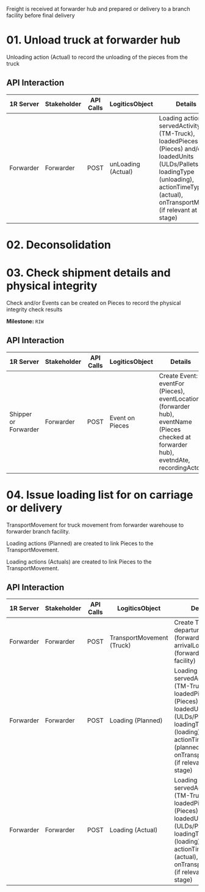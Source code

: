 Freight is received at forwarder hub and prepared or delivery to a branch facility before final delivery

# 01. Unload truck at forwarder hub

Unloading action (Actual) to record the unloading of the pieces from the truck

## API Interaction

| 1R Server | Stakeholder | API Calls | LogiticsObject | Details |
| --- | --- | --- | --- | --- |
| Forwarder | Forwarder | POST | unLoading (Actual) | Loading action: servedActivity (TM-Truck), loadedPieces (Pieces) and/or loadedUnits (ULDs/Pallets), loadingType (unloading), actionTimeType (actual), onTransportMeans (if relevant at that stage) |

# 02. Deconsolidation
# 03. Check shipment details and physical integrity

Check and/or Events can be created on Pieces to record the physical integrity check results

**Milestone:** `RIW`

## API Interaction

| 1R Server | Stakeholder | API Calls | LogiticsObject | Details |
| --- | --- | --- | --- | --- |
| Shipper or Forwarder | Forwarder | POST | Event on Pieces | Create Event: eventFor (Pieces), eventLocation (forwarder hub), eventName (Pieces checked at forwarder hub), evetndAte, recordingActor |

# 04. Issue loading list for on carriage or delivery

TransportMovement for truck movement from forwarder warehouse to forwarder branch facility.

Loading actions (Planned) are created to link Pieces to the TransportMovement.

Loading actions (Actuals) are created to link Pieces to the TransportMovement.

## API Interaction


| 1R Server | Stakeholder | API Calls | LogiticsObject | Details |
| --- | --- | --- | --- | --- |
| Forwarder | Forwarder | POST | TransportMovement (Truck) | Create TM-Truck: departureLocation (forwarder hub), arrivalLocation (forwarder branch facility) |
| Forwarder | Forwarder | POST | Loading (Planned) | Loading action: servedActivity (TM-Truck), loadedPieces (Pieces) and/or loadedUnits (ULDs/Pallets), loadingType (loading), actionTimeType (planned), onTransportMeans (if relevant at that stage) |
| Forwarder | Forwarder | POST | Loading (Actual) | Loading action: servedActivity (TM-Truck), loadedPieces (Pieces) and/or loadedUnits (ULDs/Pallets), loadingType (loading), actionTimeType (actual), onTransportMeans (if relevant at that stage) |
